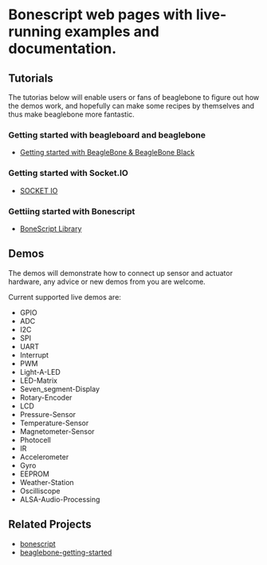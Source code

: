 # Bonescript web pages with live-running examples and documentation.

## Tutorials
The tutorias below will enable users or fans of beaglebone to figure out how the demos work, and hopefully can make some recipes by themselves and thus make beaglebone more fantastic.

### Getting started with beagleboard and beaglebone
* [Getting started with BeagleBone & BeagleBone Black](http://beagleboard.org/Getting%20Started)

### Getting started with Socket.IO
* [SOCKET IO](http://socket.io/)

### Gettiing started with Bonescript
* [BoneScript Library](http://beagleboard.org/Support/BoneScript)

## Demos
The demos will demonstrate how to connect up sensor and actuator hardware, any advice or new demos from you are welcome.

Current supported live demos are:
*   GPIO
*   ADC
*   I2C
*   SPI
*   UART
*   Interrupt
*   PWM
*   Light-A-LED
*   LED-Matrix
*   Seven_segment-Display
*   Rotary-Encoder
*   LCD
*   Pressure-Sensor
*   Temperature-Sensor
*   Magnetometer-Sensor
*   Photocell
*   IR
*   Accelerometer
*   Gyro
*   EEPROM
*   Weather-Station
*   Oscilliscope
*   ALSA-Audio-Processing

## Related Projects
* [bonescript](https://github.com/jadonk/bonescript)
* [beaglebone-getting-started](https://github.com/jadonk/beaglebone-getting-started)

